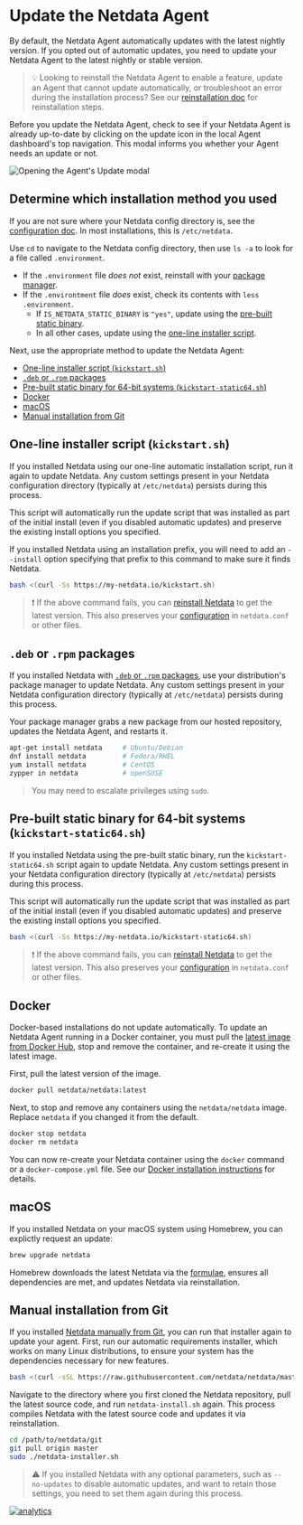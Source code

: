<!--
title: "Update the Netdata Agen"
description: "If you opted out of automatic updates, you need to update your Netdata Agent to the latest nightly or stable version."
custom_edit_url: https://github.com/netdata/netdata/edit/master/packaging/installer/UPDATE.md
-->

# Update the Netdata Agent

By default, the Netdata Agent automatically updates with the latest nightly version. If you opted out of automatic
updates, you need to update your Netdata Agent to the latest nightly or stable version.

> 💡 Looking to reinstall the Netdata Agent to enable a feature, update an Agent that cannot update automatically, or
> troubleshoot an error during the installation process? See our [reinstallation doc](/packaging/installer/REINSTALL.md)
> for reinstallation steps.

Before you update the Netdata Agent, check to see if your Netdata Agent is already up-to-date by clicking on the update
icon in the local Agent dashboard's top navigation. This modal informs you whether your Agent needs an update or not.

![Opening the Agent's Update modal](https://user-images.githubusercontent.com/1153921/99738428-add06780-2a87-11eb-8268-0e17b689eb3f.gif)

## Determine which installation method you used

If you are not sure where your Netdata config directory is, see the [configuration doc](/docs/configure/nodes.md). In
most installations, this is `/etc/netdata`.

Use `cd` to navigate to the Netdata config directory, then use `ls -a` to look for a file called `.environment`.

-   If the `.environment` file _does not_ exist, reinstall with your [package manager](#deb-or-rpm-packages).
-   If the `.environtment` file _does_ exist, check its contents with `less .environment`.
    -   If `IS_NETDATA_STATIC_BINARY` is `"yes"`, update using the [pre-built static
        binary](#pre-built-static-binary-for-64-bit-systems-kickstart-static64sh).
    -   In all other cases, update using the [one-line installer script](#one-line-installer-script-kickstartsh).

Next, use the appropriate method to update the Netdata Agent:

-   [One-line installer script (`kickstart.sh`)](#one-line-installer-script-kickstartsh)
-   [`.deb` or `.rpm` packages](#deb-or-rpm-packages)
-   [Pre-built static binary for 64-bit systems (`kickstart-static64.sh`)](#pre-built-static-binary-for-64-bit-systems-kickstart-static64sh)
-   [Docker](#docker)
-   [macOS](#macos)
-   [Manual installation from Git](#manual-installation-from-git)

## One-line installer script (`kickstart.sh`)

If you installed Netdata using our one-line automatic installation script, run it again to update Netdata. Any custom
settings present in your Netdata configuration directory (typically at `/etc/netdata`) persists during this process.

This script will automatically run the update script that was installed as part of the initial install (even if
you disabled automatic updates) and preserve the existing install options you specified.

If you installed Netdata using an installation prefix, you will need to add an `--install` option specifying
that prefix to this command to make sure it finds Netdata.

```bash
bash <(curl -Ss https://my-netdata.io/kickstart.sh)
```

> ❗ If the above command fails, you can [reinstall
> Netdata](/packaging/installer/REINSTALL.md#one-line-installer-script-kickstartsh) to get the latest version. This also
> preserves your [configuration](/docs/configure/nodes.md) in `netdata.conf` or other files.

## `.deb` or `.rpm` packages

If you installed Netdata with [`.deb` or `.rpm` packages](/packaging/installer/methods/packages.md), use your
distribution's package manager to update Netdata. Any custom settings present in your Netdata configuration directory
(typically at `/etc/netdata`) persists during this process.

Your package manager grabs a new package from our hosted repository, updates the Netdata Agent, and restarts it.

```bash
apt-get install netdata     # Ubuntu/Debian
dnf install netdata         # Fedora/RHEL
yum install netdata         # CentOS
zypper in netdata           # openSUSE
```

> You may need to escalate privileges using `sudo`.

## Pre-built static binary for 64-bit systems (`kickstart-static64.sh`)

If you installed Netdata using the pre-built static binary, run the `kickstart-static64.sh` script again to update
Netdata. Any custom settings present in your Netdata configuration directory (typically at `/etc/netdata`) persists
during this process.

This script will automatically run the update script that was installed as part of the initial install (even if
you disabled automatic updates) and preserve the existing install options you specified.

```bash
bash <(curl -Ss https://my-netdata.io/kickstart-static64.sh)
```

> ❗ If the above command fails, you can [reinstall
> Netdata](/packaging/installer/REINSTALL.md#pre-built-static-binary-for-64-bit-systems-kickstart-static64sh) to get the
> latest version. This also preserves your [configuration](/docs/configure/nodes.md) in `netdata.conf` or other files.

## Docker

Docker-based installations do not update automatically. To update an Netdata Agent running in a Docker container, you
must pull the [latest image from Docker Hub](https://hub.docker.com/r/netdata/netdata), stop and remove the container,
and re-create it using the latest image.

First, pull the latest version of the image.

```bash
docker pull netdata/netdata:latest
```

Next, to stop and remove any containers using the `netdata/netdata` image. Replace `netdata` if you changed it from the
default.

```bash
docker stop netdata
docker rm netdata
```

You can now re-create your Netdata container using the `docker` command or a `docker-compose.yml` file. See our [Docker
installation instructions](/packaging/docker/README.md#create-a-new-netdata-agent-container) for details.

## macOS

If you installed Netdata on your macOS system using Homebrew, you can explictly request an update:

```bash
brew upgrade netdata
```

Homebrew downloads the latest Netdata via the
[formulae](https://github.com/Homebrew/homebrew-core/blob/master/Formula/netdata.rb), ensures all dependencies are met,
and updates Netdata via reinstallation.

## Manual installation from Git

If you installed [Netdata manually from Git](/packaging/installer/methods/manual.md), you can run that installer again
to update your agent. First, run our automatic requirements installer, which works on many Linux distributions, to
ensure your system has the dependencies necessary for new features.

```bash
bash <(curl -sSL https://raw.githubusercontent.com/netdata/netdata/master/packaging/installer/install-required-packages.sh)
```

Navigate to the directory where you first cloned the Netdata repository, pull the latest source code, and run
`netdata-install.sh` again. This process compiles Netdata with the latest source code and updates it via reinstallation.

```bash
cd /path/to/netdata/git
git pull origin master
sudo ./netdata-installer.sh
```

> ⚠️ If you installed Netdata with any optional parameters, such as `--no-updates` to disable automatic updates, and
> want to retain those settings, you need to set them again during this process.

[![analytics](https://www.google-analytics.com/collect?v=1&aip=1&t=pageview&_s=1&ds=github&dr=https%3A%2F%2Fgithub.com%2Fnetdata%2Fnetdata&dl=https%3A%2F%2Fmy-netdata.io%2Fgithub%2Finstaller%2FUPDATE&_u=MAC~&cid=5792dfd7-8dc4-476b-af31-da2fdb9f93d2&tid=UA-64295674-3)](<>)
